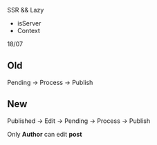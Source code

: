 SSR && Lazy

- isServer
- Context


18/07
## Old

Pending -> Process -> Publish

## New

Published -> Edit -> Pending -> Process -> Publish

Only **Author** can edit **post**
